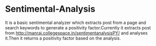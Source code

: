 Sentimental-Analysis
====================

It is a basic sentimental analyzer which extracts post from a page and search keywords to generate a positivity factor.Currently it extracts post from http://manraj.collegespace.in/sentimentanalysisPY/ and analyses it.Then it returns a positivity factor based on the analysis.
